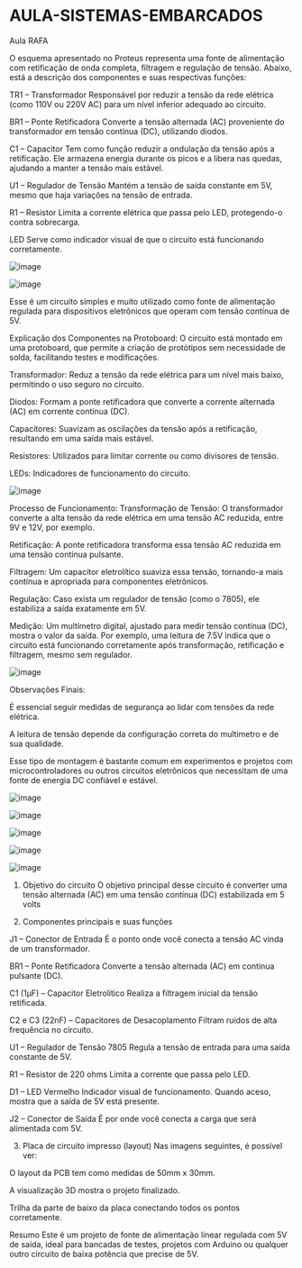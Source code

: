# AULA-SISTEMAS-EMBARCADOS
 Aula RAFA

O esquema apresentado no Proteus representa uma fonte de alimentação com retificação de onda completa, filtragem e regulação de tensão. Abaixo, está a descrição dos componentes e suas respectivas funções:

TR1 – Transformador
Responsável por reduzir a tensão da rede elétrica (como 110V ou 220V AC) para um nível inferior adequado ao circuito.

BR1 – Ponte Retificadora
Converte a tensão alternada (AC) proveniente do transformador em tensão contínua (DC), utilizando diodos.

C1 – Capacitor
Tem como função reduzir a ondulação da tensão após a retificação. Ele armazena energia durante os picos e a libera nas quedas, ajudando a manter a tensão mais estável.

U1 – Regulador de Tensão
Mantém a tensão de saída constante em 5V, mesmo que haja variações na tensão de entrada.

R1 – Resistor
Limita a corrente elétrica que passa pelo LED, protegendo-o contra sobrecarga.

LED
Serve como indicador visual de que o circuito está funcionando corretamente.

![image](https://github.com/user-attachments/assets/9af01afd-8ff2-44d5-8ea7-94446915280d)

![image](https://github.com/user-attachments/assets/8214763b-59b6-4e4a-b4b5-5511116c8d0a)

Esse é um circuito simples e muito utilizado como fonte de alimentação regulada para dispositivos eletrônicos que operam com tensão contínua de 5V.

Explicação dos Componentes na Protoboard:
O circuito está montado em uma protoboard, que permite a criação de protótipos sem necessidade de solda, facilitando testes e modificações.

Transformador: Reduz a tensão da rede elétrica para um nível mais baixo, permitindo o uso seguro no circuito.

Diodos: Formam a ponte retificadora que converte a corrente alternada (AC) em corrente contínua (DC).

Capacitores: Suavizam as oscilações da tensão após a retificação, resultando em uma saída mais estável.

Resistores: Utilizados para limitar corrente ou como divisores de tensão.

LEDs: Indicadores de funcionamento do circuito.

![image](https://github.com/user-attachments/assets/030e3cd1-f480-4333-964b-53ac1b434d7d)


Processo de Funcionamento:
Transformação de Tensão: O transformador converte a alta tensão da rede elétrica em uma tensão AC reduzida, entre 9V e 12V, por exemplo.

Retificação: A ponte retificadora transforma essa tensão AC reduzida em uma tensão contínua pulsante.

Filtragem: Um capacitor eletrolítico suaviza essa tensão, tornando-a mais contínua e apropriada para componentes eletrônicos.

Regulação: Caso exista um regulador de tensão (como o 7805), ele estabiliza a saída exatamente em 5V.

Medição: Um multímetro digital, ajustado para medir tensão contínua (DC), mostra o valor da saída. Por exemplo, uma leitura de 7.5V indica que o circuito está funcionando corretamente após transformação, retificação e filtragem, mesmo sem regulador.

![image](https://github.com/user-attachments/assets/62cdb55b-4e87-4e8c-8180-41212d3932c5)

Observações Finais:

É essencial seguir medidas de segurança ao lidar com tensões da rede elétrica.

A leitura de tensão depende da configuração correta do multímetro e de sua qualidade.

Esse tipo de montagem é bastante comum em experimentos e projetos com microcontroladores ou outros circuitos eletrônicos que necessitam de uma fonte de energia DC confiável e estável.

![image](https://github.com/user-attachments/assets/38ffcf67-ca2a-454f-8ff1-1887750a7b0d)

![image](https://github.com/user-attachments/assets/db02ac55-d359-4511-b658-dd0114049802)

![image](https://github.com/user-attachments/assets/d918947e-0271-48e9-b1c7-0121a6e9cfaa)

![image](https://github.com/user-attachments/assets/4a046c45-acc4-4f77-8c8e-74bca0608386)

![image](https://github.com/user-attachments/assets/5c67de9e-ce02-4011-932f-4e35c0f98dde)

 1. Objetivo do circuito
O objetivo principal desse circuito é converter uma tensão alternada (AC) em uma tensão contínua (DC) estabilizada em 5 volts

 2. Componentes principais e suas funções

 J1 – Conector de Entrada
É o ponto onde você conecta a tensão AC vinda de um transformador.

 BR1 – Ponte Retificadora
Converte a tensão alternada (AC) em contínua pulsante (DC).

 C1 (1µF) – Capacitor Eletrolítico
Realiza a filtragem inicial da tensão retificada.

 C2 e C3 (22nF) – Capacitores de Desacoplamento
Filtram ruídos de alta frequência no circuito.

 U1 – Regulador de Tensão 7805
Regula a tensão de entrada para uma saída constante de 5V.

 R1 – Resistor de 220 ohms
Limita a corrente que passa pelo LED.

 D1 – LED Vermelho
Indicador visual de funcionamento. Quando aceso, mostra que a saída de 5V está presente.

 J2 – Conector de Saída
É por onde você conecta a carga que será alimentada com 5V.

 3. Placa de circuito impresso (layout)
Nas imagens seguintes, é possível ver:

O layout da PCB tem como medidas de 50mm x 30mm.

A visualização 3D mostra o projeto finalizado.

Trilha da parte de baixo da placa conectando todos os pontos corretamente.

Resumo
Este é um projeto de fonte de alimentação linear regulada com 5V de saída, ideal para bancadas de testes, projetos com Arduino ou qualquer outro circuito de baixa potência que precise de 5V.




